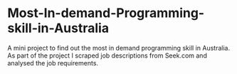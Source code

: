 # Most-In-demand-Programming-skill-in-Australia
A mini project to find out the most in demand programming skill in Australia. As part of the project I scraped job descriptions from Seek.com and analysed the job requirements. 
